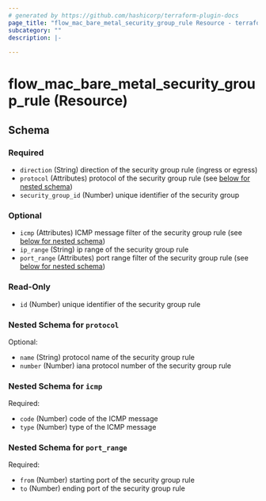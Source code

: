 ```yaml
---
# generated by https://github.com/hashicorp/terraform-plugin-docs
page_title: "flow_mac_bare_metal_security_group_rule Resource - terraform-provider-flow"
subcategory: ""
description: |-
  
---
```


# flow_mac_bare_metal_security_group_rule (Resource)





<!-- schema generated by tfplugindocs -->
## Schema

### Required

- `direction` (String) direction of the security group rule (ingress or egress)
- `protocol` (Attributes) protocol of the security group rule (see [below for nested schema](#nestedatt--protocol))
- `security_group_id` (Number) unique identifier of the security group

### Optional

- `icmp` (Attributes) ICMP message filter of the security group rule (see [below for nested schema](#nestedatt--icmp))
- `ip_range` (String) ip range of the security group rule
- `port_range` (Attributes) port range filter of the security group rule (see [below for nested schema](#nestedatt--port_range))

### Read-Only

- `id` (Number) unique identifier of the security group rule

<a id="nestedatt--protocol"></a>
### Nested Schema for `protocol`

Optional:

- `name` (String) protocol name of the security group rule
- `number` (Number) iana protocol number of the security group rule


<a id="nestedatt--icmp"></a>
### Nested Schema for `icmp`

Required:

- `code` (Number) code of the ICMP message
- `type` (Number) type of the ICMP message


<a id="nestedatt--port_range"></a>
### Nested Schema for `port_range`

Required:

- `from` (Number) starting port of the security group rule
- `to` (Number) ending port of the security group rule



